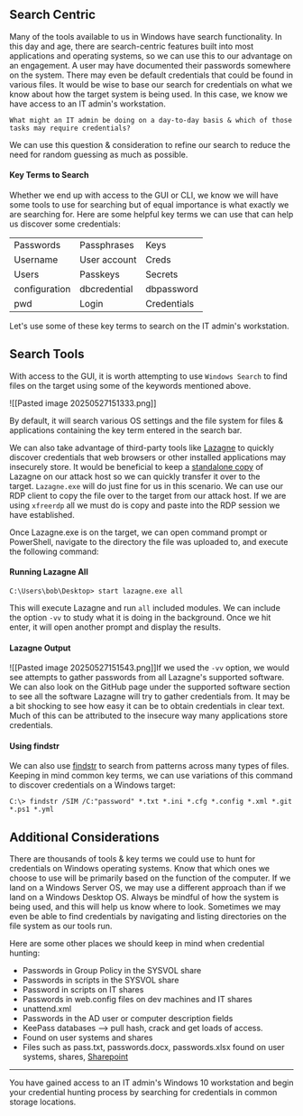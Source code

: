 
## Search Centric

Many of the tools available to us in Windows have search functionality. In this day and age, there are search-centric features built into most applications and operating systems, so we can use this to our advantage on an engagement. A user may have documented their passwords somewhere on the system. There may even be default credentials that could be found in various files. It would be wise to base our search for credentials on what we know about how the target system is being used. In this case, we know we have access to an IT admin's workstation.

`What might an IT admin be doing on a day-to-day basis & which of those tasks may require credentials?`

We can use this question & consideration to refine our search to reduce the need for random guessing as much as possible.

#### Key Terms to Search

Whether we end up with access to the GUI or CLI, we know we will have some tools to use for searching but of equal importance is what exactly we are searching for. Here are some helpful key terms we can use that can help us discover some credentials:

|   |   |   |
|---|---|---|
|Passwords|Passphrases|Keys|
|Username|User account|Creds|
|Users|Passkeys|Secrets|
|configuration|dbcredential|dbpassword|
|pwd|Login|Credentials|

Let's use some of these key terms to search on the IT admin's workstation.

## Search Tools

With access to the GUI, it is worth attempting to use `Windows Search` to find files on the target using some of the keywords mentioned above.

![[Pasted image 20250527151333.png]]

By default, it will search various OS settings and the file system for files & applications containing the key term entered in the search bar.

We can also take advantage of third-party tools like [Lazagne](https://github.com/AlessandroZ/LaZagne) to quickly discover credentials that web browsers or other installed applications may insecurely store. It would be beneficial to keep a [standalone copy](https://github.com/AlessandroZ/LaZagne/releases/) of Lazagne on our attack host so we can quickly transfer it over to the target. `Lazagne.exe` will do just fine for us in this scenario. We can use our RDP client to copy the file over to the target from our attack host. If we are using `xfreerdp` all we must do is copy and paste into the RDP session we have established.

Once Lazagne.exe is on the target, we can open command prompt or PowerShell, navigate to the directory the file was uploaded to, and execute the following command:

#### Running Lazagne All

```cmd-session
C:\Users\bob\Desktop> start lazagne.exe all
```
This will execute Lazagne and run `all` included modules. We can include the option `-vv` to study what it is doing in the background. Once we hit enter, it will open another prompt and display the results.

#### Lazagne Output
![[Pasted image 20250527151543.png]]If we used the `-vv` option, we would see attempts to gather passwords from all Lazagne's supported software. We can also look on the GitHub page under the supported software section to see all the software Lazagne will try to gather credentials from. It may be a bit shocking to see how easy it can be to obtain credentials in clear text. Much of this can be attributed to the insecure way many applications store credentials.

#### Using findstr

We can also use [findstr](https://docs.microsoft.com/en-us/windows-server/administration/windows-commands/findstr) to search from patterns across many types of files. Keeping in mind common key terms, we can use variations of this command to discover credentials on a Windows target:

```cmd-session
C:\> findstr /SIM /C:"password" *.txt *.ini *.cfg *.config *.xml *.git *.ps1 *.yml
```
## Additional Considerations

There are thousands of tools & key terms we could use to hunt for credentials on Windows operating systems. Know that which ones we choose to use will be primarily based on the function of the computer. If we land on a Windows Server OS, we may use a different approach than if we land on a Windows Desktop OS. Always be mindful of how the system is being used, and this will help us know where to look. Sometimes we may even be able to find credentials by navigating and listing directories on the file system as our tools run.

Here are some other places we should keep in mind when credential hunting:

- Passwords in Group Policy in the SYSVOL share
- Passwords in scripts in the SYSVOL share
- Password in scripts on IT shares
- Passwords in web.config files on dev machines and IT shares
- unattend.xml
- Passwords in the AD user or computer description fields
- KeePass databases --> pull hash, crack and get loads of access.
- Found on user systems and shares
- Files such as pass.txt, passwords.docx, passwords.xlsx found on user systems, shares, [Sharepoint](https://www.microsoft.com/en-us/microsoft-365/sharepoint/collaboration)

---

You have gained access to an IT admin's Windows 10 workstation and begin your credential hunting process by searching for credentials in common storage locations.